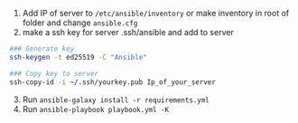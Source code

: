 1. Add IP of server to `/etc/ansible/inventory`
   or make inventory in root of folder and change `ansible.cfg`   
2. make a ssh key for server .ssh/ansible and add to server  
```sh
### Generate key
ssh-keygen -t ed25519 -C "Ansible"
```
```sh
### Copy key to server
ssh-copy-id -i ~/.ssh/yourkey.pub Ip_of_your_server
```

3. Run `ansible-galaxy install -r requirements.yml`
4. Run `ansible-playbook playbook.yml -K`